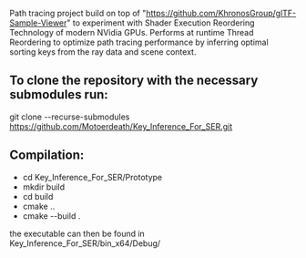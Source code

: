 
Path tracing project build on top of "https://github.com/KhronosGroup/glTF-Sample-Viewer" to experiment with Shader Execution Reordering Technology of modern NVidia GPUs. Performs at runtime Thread Reordering to optimize path tracing performance by inferring optimal sorting keys from the ray data and scene context.

## To clone the repository with the necessary submodules run:

git clone --recurse-submodules https://github.com/Motoerdeath/Key_Inference_For_SER.git 

## Compilation:

- cd Key_Inference_For_SER/Prototype 
- mkdir build 
- cd build 
- cmake .. 
- cmake --build . 

the executable can then be found in Key_Inference_For_SER/bin_x64/Debug/

